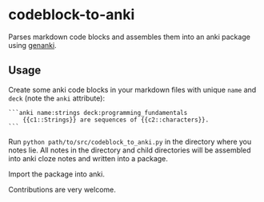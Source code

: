 # codeblock-to-anki
Parses markdown code blocks and assembles them into an anki package using [genanki](https://github.com/kerrickstaley/genanki).

## Usage
Create some anki code blocks in your markdown files with unique `name` and `deck` (note the `anki` attribute):

~~~
```anki name:strings deck:programming_fundamentals
	{{c1::Strings}} are sequences of {{c2::characters}}.
```
~~~

Run `python path/to/src/codeblock_to_anki.py` in the directory where you notes lie. All notes in the directory and child directories will be assembled into anki cloze notes and written into a package.

Import the package into anki.

Contributions are very welcome.